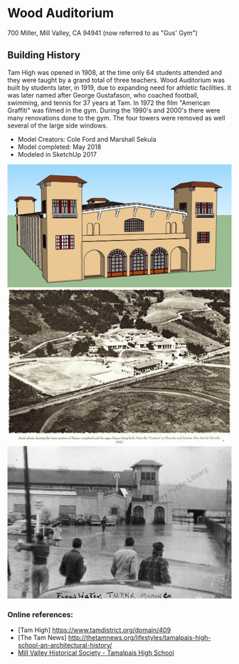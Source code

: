 # Wood Auditorium
700 Miller, Mill Valley, CA 94941 (now referred to as "Gus' Gym")

## Building History
Tam High was opened in 1908, at the time only 64 students attended and they were taught by a grand total of three teachers.  Wood Auditorium was built by students later, in 1919, due to expanding need for athletic facilities.  It was later named after George Gustafason, who coached football, swimming, and tennis for 37 years at Tam.  In 1972 the film "American Graffiti" was filmed in the gym.  During the 1990's and 2000's there were many renovations done to the gym.  The four towers were removed as well several of the large side windows.     

- Model Creators: Cole Ford and Marshall Sekula
- Model completed: May 2018
- Modeled in SketchUp 2017

![SketchUp model](https://github.com/TimeWalkOrg/building-mill-valley-ca-wood-auditorium/blob/master/sketchup-model.jpg)
![1923 aerial photo of Wood Auditorium](https://github.com/TimeWalkOrg/building-mill-valley-ca-wood-auditorium/blob/master/TamHigh1923.jpg)
![1944 flood photo - Gym in background](https://github.com/TimeWalkOrg/building-mill-valley-ca-wood-auditorium/blob/master/mvu2330_60bc1cafc8.jpg)


### Online references:
- [Tam High] https://www.tamdistrict.org/domain/409
- [The Tam News] http://thetamnews.org/lifestyles/tamalpais-high-school-an-architectural-history/
- [Mill Valley Historical Society - Tamalpais High School](https://www.mvhistory.org/tamalpais-high-school/)
